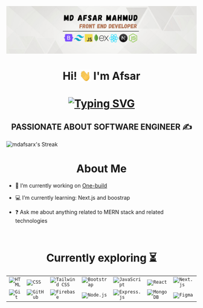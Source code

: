 
![Frontend development](https://raw.githubusercontent.com/Mdafsarx/Mdafsarx/main/Olivia%20Wilson%20(3).png)

<h1 align="center">Hi! <img src="https://raw.githubusercontent.com/ABSphreak/ABSphreak/master/gifs/Hi.gif" width="30px" height="32px" style="margin-bottom: -5px;"/> I'm Afsar</h1>

<h1 align="center">
  <a href="https://git.io/typing-svg">
    <img src="https://readme-typing-svg.herokuapp.com?font=Fira+Code&pause=1000&width=435&lines=I'm+Godfrey+Matagaro!...;A+Software+Developer+...;and+Web+Designer...;Enhance+your+coding+experience+!🖤&center=true&size=20" alt="Typing SVG" />
  </a>
</h1>

<h2 style="text-align:center;" align="center">PASSIONATE ABOUT SOFTWARE ENGINEER ✍</h2>
<div>
  <img src="https://github-readme-streak-stats.herokuapp.com/?user=mdafsarx&theme=highcontrast&hide_border=true" alt="mdafsarx's Streak" width="100%" height="200" >
</div>
<h1 align="center">About Me</h1>

- 🔭 I’m currently working on [One-build](https://resplendent-cranachan-4047db.netlify.app)  
  

- 💻 I’m currently learning: Next.js and boostrap  
  

- ❓ Ask me about anything related to MERN stack and related technologies  
  
<br>

<h1 align="center">Currently exploring ⏳
</h1>

<div align="center">
  <table>
    <tr>
      <td><code><img width="80" src="https://skillicons.dev/icons?i=html" alt="HTML" title="HTML"/></code></td>
      <td><code><img width="80" src="https://skillicons.dev/icons?i=css" alt="CSS" title="CSS"/></code></td>
      <td><code><img width="80" src="https://skillicons.dev/icons?i=tailwind" alt="Tailwind CSS" title="Tailwind CSS"/></code></td>
      <td><code><img width="80" src="https://skillicons.dev/icons?i=bootstrap" alt="Bootstrap" title="Bootstrap"/></code></td>
      <td><code><img width="80" src="https://skillicons.dev/icons?i=javascript" alt="JavaScript" title="JavaScript"/></code></td>
      <td><code><img width="80" src="https://skillicons.dev/icons?i=react" alt="React" title="React"/></code></td>
      <td><code><img width="80" src="https://skillicons.dev/icons?i=nextjs" alt="Next.js" title="Next.js"/></code></td>
    </tr>
    <tr>
      <td><code><img width="80" src="https://skillicons.dev/icons?i=git" alt="Git" title="Git"/></code></td>
      <td><code><img width="80" src="https://skillicons.dev/icons?i=github" alt="GitHub" title="GitHub"/></code></td>
      <td><code><img width="80" src="https://skillicons.dev/icons?i=firebase" alt="Firebase" title="Firebase"/></code></td>
      <td><code><img width="80" src="https://skillicons.dev/icons?i=nodejs" alt="Node.js" title="Node.js"/></code></td>
      <td><code><img width="80" src="https://skillicons.dev/icons?i=express" alt="Express.js" title="Express.js"/></code></td>
      <td><code><img width="80" src="https://skillicons.dev/icons?i=mongodb" alt="MongoDB" title="MongoDB"/></code></td>
      <td><code><img width="80" src="https://skillicons.dev/icons?i=figma" alt="Figma" title="Figma"/></code></td>
    </tr>
  </table>
</div>

 
<br/>


